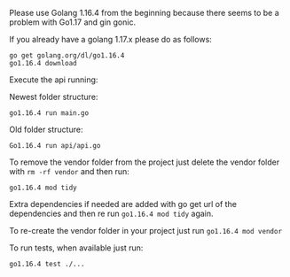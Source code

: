 Please use Golang 1.16.4 from the beginning because there seems to be a problem with Go1.17 and gin gonic.

If you already have a golang 1.17.x please do as follows:

```
go get golang.org/dl/go1.16.4
go1.16.4 download
```

Execute the api running:

Newest folder structure:

```
go1.16.4 run main.go
```

Old folder structure:

```
Go1.16.4 run api/api.go
```

To remove the vendor folder from the project just delete the vendor folder with ``rm -rf vendor`` and then run:

```
go1.16.4 mod tidy
```

Extra dependencies if needed are added with go get url of the dependencies and then re run ``go1.16.4 mod tidy`` again.

To re-create the vendor folder in your project just run ``go1.16.4 mod vendor``

To run tests, when available just run:

```
go1.16.4 test ./...
```
